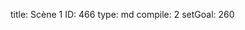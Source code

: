 title:          Scène 1
ID:             466
type:           md
compile:        2
setGoal:        260


